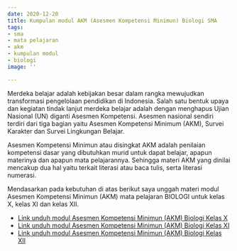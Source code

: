 ```yaml
---
date: 2020-12-20
title: Kumpulan modul AKM (Asesmen Kompetensi Minimun) Biologi SMA
tags:
- sma
- mata pelajaran
- akm
- kumpulan modul
- biologi
image: ''

---
```

Merdeka belajar adalah kebijakan besar dalam rangka mewujudkan transformasi pengelolaan pendidikan di Indonesia. Salah satu bentuk upaya dan kegiatan tindak lanjut merdeka belajar adalah dengan menghapus Ujian Nasional (UN) diganti Asesmen Kompetensi. Asesmen nasional sendiri terdiri dari tiga bagian yaitu Asesmen Kompetensi Minimum (AKM), Survei Karakter dan Survei Lingkungan Belajar.

Asesmen Kompetensi Minimun atau disingkat AKM adalah penilaian kompetensi dasar yang dibutuhkan murid untuk dapat belajar, apapun materinya dan apapun mata pelajarannya. Sehingga materi AKM yang dinilai mencakup dua hal yaitu terkait literasi atau baca tulis, serta literasi numerasi.

Mendasarkan pada kebutuhan di atas berikut saya unggah materi modul Asesmen Kompetensi Minimun (AKM) mata pelajaran BIOLOGI untuk kelas X, kelas XI dan kelas XII.

* [Link unduh modul Asesmen Kompetensi Minimun (AKM) Biologi Kelas X](https://drive.google.com/drive/folders/1U1wODhCPonZjOcrjnAkD2gRUHmFzzCIe?usp=sharing)
* [Link unduh modul Asesmen Kompetensi Minimun (AKM) Biologi Kelas XI](https://drive.google.com/drive/folders/18xYn3H9MXF1OuLKQrqgA2JgxUYGfkuhC?usp=sharing)
* [Link unduh modul Asesmen Kompetensi Minimun (AKM) Biologi Kelas XII](https://drive.google.com/drive/folders/1UTEWV02O8Tnrh7nVXY9pHk6LtBCSL58-?usp=sharing)